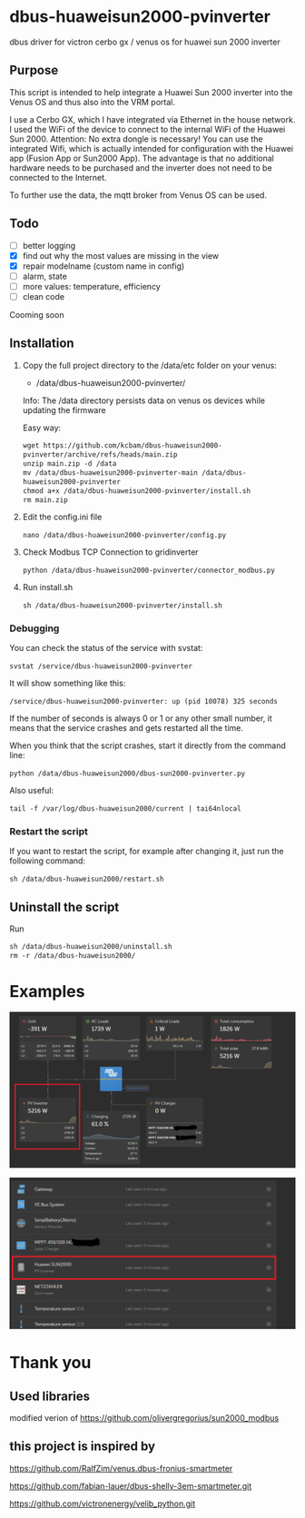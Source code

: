 # dbus-huaweisun2000-pvinverter

dbus driver for victron cerbo gx / venus os for huawei sun 2000 inverter

## Purpose

This script is intended to help integrate a Huawei Sun 2000 inverter into the Venus OS and thus also into the VRM
portal.

I use a Cerbo GX, which I have integrated via Ethernet in the house network. I used the WiFi of the device to connect to
the internal WiFi of the Huawei Sun 2000. Attention: No extra dongle is necessary! You can use the integrated Wifi,
which is actually intended for configuration with the Huawei app (Fusion App or Sun2000 App). The advantage is that no
additional hardware needs to be purchased and the inverter does not need to be connected to the Internet.

To further use the data, the mqtt broker from Venus OS can be used.

## Todo

- [ ] better logging
- [x] find out why the most values are missing in the view
- [x] repair modelname (custom name in config)
- [ ] alarm, state
- [ ] more values: temperature, efficiency
- [ ] clean code

Cooming soon

## Installation

1. Copy the full project directory to the /data/etc folder on your venus:

    - /data/dbus-huaweisun2000-pvinverter/

   Info: The /data directory persists data on venus os devices while updating the firmware

   Easy way:
   ```
   wget https://github.com/kcbam/dbus-huaweisun2000-pvinverter/archive/refs/heads/main.zip
   unzip main.zip -d /data
   mv /data/dbus-huaweisun2000-pvinverter-main /data/dbus-huaweisun2000-pvinverter
   chmod a+x /data/dbus-huaweisun2000-pvinverter/install.sh
   rm main.zip
   ```


3. Edit the config.ini file

   `nano /data/dbus-huaweisun2000-pvinverter/config.py`

5. Check Modbus TCP Connection to gridinverter

   `python /data/dbus-huaweisun2000-pvinverter/connector_modbus.py`

6. Run install.sh

   `sh /data/dbus-huaweisun2000-pvinverter/install.sh`

### Debugging

You can check the status of the service with svstat:

`svstat /service/dbus-huaweisun2000-pvinverter`

It will show something like this:

`/service/dbus-huaweisun2000-pvinverter: up (pid 10078) 325 seconds`

If the number of seconds is always 0 or 1 or any other small number, it means that the service crashes and gets
restarted all the time.

When you think that the script crashes, start it directly from the command line:

`python /data/dbus-huaweisun2000/dbus-sun2000-pvinverter.py`

Also useful:

`tail -f /var/log/dbus-huaweisun2000/current | tai64nlocal`

### Restart the script

If you want to restart the script, for example after changing it, just run the following command:

`sh /data/dbus-huaweisun2000/restart.sh`

## Uninstall the script

Run

   ```
sh /data/dbus-huaweisun2000/uninstall.sh
rm -r /data/dbus-huaweisun2000/
   ```

# Examples

![VRM-01](img/VRM-01.png)

![VRM-02](img/VRM-02.png)


# Thank you

## Used libraries

modified verion of https://github.com/olivergregorius/sun2000_modbus

## this project is inspired by

https://github.com/RalfZim/venus.dbus-fronius-smartmeter

https://github.com/fabian-lauer/dbus-shelly-3em-smartmeter.git

https://github.com/victronenergy/velib_python.git
